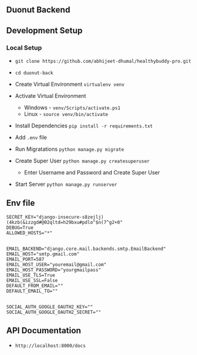## Duonut Backend

## Development Setup

### Local Setup

- `git clone https://github.com/abhijeet-dhumal/healthybuddy-pro.git`

- `cd duonut-back`

- Create Virtual Environment `virtualenv venv`

- Activate Virtual Environment 
    - Windows - `venv/Scripts/activate.ps1`
    - Linux - `source venv/bin/activate`

- Install Dependencies `pip install -r requirements.txt`

- Add `.env` file

- Run Migratations `python manage.py migrate`

- Create Super User `python manage.py createsuperuser`
    - Enter Username and Password and Create Super User

- Start Server `python manage.py runserver`


## Env file
```
SECRET_KEY="django-insecure-s8zejlj)(4kzb(&izzgd#@02qltd=h29bxu#pdlo^$n(7^g2+0"
DEBUG=True
ALLOWED_HOSTS="*"


EMAIL_BACKEND="django.core.mail.backends.smtp.EmailBackend"
EMAIL_HOST="smtp.gmail.com"
EMAIL_PORT=587
EMAIL_HOST_USER="youremail@gmail.com"
EMAIL_HOST_PASSWORD="yourgmailpass"
EMAIL_USE_TLS=True
EMAIL_USE_SSL=False
DEFAULT_FROM_EMAIL=""
DEFAULT_EMAIL_TO=""


SOCIAL_AUTH_GOOGLE_OAUTH2_KEY=""
SOCIAL_AUTH_GOOGLE_OAUTH2_SECRET=""
```

## API Documentation
- `http://localhost:8000/docs`
